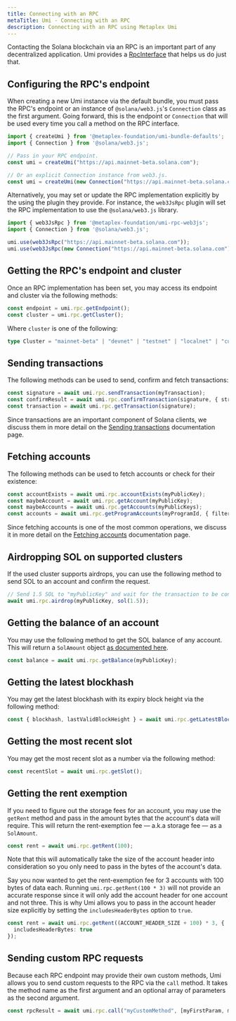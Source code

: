 ```yaml
---
title: Connecting with an RPC
metaTitle: Umi - Connecting with an RPC
description: Connecting with an RPC using Metaplex Umi
---
```

Contacting the Solana blockchain via an RPC is an important part of any decentralized application. Umi provides a [RpcInterface](https://umi-docs.vercel.app/interfaces/umi.RpcInterface.html) that helps us do just that.

## Configuring the RPC's endpoint

When creating a new Umi instance via the default bundle, you must pass the RPC's endpoint or an instance of `@solana/web3.js`'s `Connection` class as the first argument. Going forward, this is the endpoint or `Connection` that will be used every time you call a method on the RPC interface.

```ts
import { createUmi } from '@metaplex-foundation/umi-bundle-defaults';
import { Connection } from '@solana/web3.js';

// Pass in your RPC endpoint.
const umi = createUmi("https://api.mainnet-beta.solana.com");

// Or an explicit Connection instance from web3.js.
const umi = createUmi(new Connection("https://api.mainnet-beta.solana.com"));
```

Alternatively, you may set or update the RPC implementation explicitly by the using the plugin they provide. For instance, the `web3JsRpc` plugin will set the RPC implementation to use the `@solana/web3.js` library.

```ts
import { web3JsRpc } from '@metaplex-foundation/umi-rpc-web3js';
import { Connection } from '@solana/web3.js';

umi.use(web3JsRpc("https://api.mainnet-beta.solana.com"));
umi.use(web3JsRpc(new Connection("https://api.mainnet-beta.solana.com")));
```

## Getting the RPC's endpoint and cluster

Once an RPC implementation has been set, you may access its endpoint and cluster via the following methods:

```ts
const endpoint = umi.rpc.getEndpoint();
const cluster = umi.rpc.getCluster();
```

Where `cluster` is one of the following:

```ts
type Cluster = "mainnet-beta" | "devnet" | "testnet" | "localnet" | "custom"
```

## Sending transactions

The following methods can be used to send, confirm and fetch transactions:

```ts
const signature = await umi.rpc.sendTransaction(myTransaction);
const confirmResult = await umi.rpc.confirmTransaction(signature, { strategy });
const transaction = await umi.rpc.getTransaction(signature);
```

Since transactions are an important component of Solana clients, we discuss them in more detail on the [Sending transactions](./transactions.md) documentation page.

## Fetching accounts

The following methods can be used to fetch accounts or check for their existence:

```ts
const accountExists = await umi.rpc.accountExists(myPublicKey);
const maybeAccount = await umi.rpc.getAccount(myPublicKey);
const maybeAccounts = await umi.rpc.getAccounts(myPublicKeys);
const accounts = await umi.rpc.getProgramAccounts(myProgramId, { filters });
```

Since fetching accounts is one of the most common operations, we discuss it in more detail on the [Fetching accounts](./accounts.md) documentation page.

## Airdropping SOL on supported clusters

If the used cluster supports airdrops, you can use the following method to send SOL to an account and confirm the request.

```ts
// Send 1.5 SOL to "myPublicKey" and wait for the transaction to be confirmed.
await umi.rpc.airdrop(myPublicKey, sol(1.5));
```

## Getting the balance of an account

You may use the following method to get the SOL balance of any account. This will return a `SolAmount` object [as documented here](./helpers.md#amounts).

```ts
const balance = await umi.rpc.getBalance(myPublicKey);
```

## Getting the latest blockhash

You may get the latest blockhash with its expiry block height via the following method:

```ts
const { blockhash, lastValidBlockHeight } = await umi.rpc.getLatestBlockhash();
```

## Getting the most recent slot

You may get the most recent slot as a number via the following method:

```ts
const recentSlot = await umi.rpc.getSlot();
```

## Getting the rent exemption

If you need to figure out the storage fees for an account, you may use the `getRent` method and pass in the amount bytes that the account's data will require. This will return the rent-exemption fee — a.k.a storage fee — as a `SolAmount`.
  
  ```ts
const rent = await umi.rpc.getRent(100);
```

Note that this will automatically take the size of the account header into consideration so you only need to pass in the bytes of the account's data.

Say you now wanted to get the rent-exemption fee for 3 accounts with 100 bytes of data each. Running `umi.rpc.getRent(100 * 3)` will not provide an accurate response since it will only add the account header for one account and not three. This is why Umi allows you to pass in the account header size explicitly by setting the `includesHeaderBytes` option to `true`.

```ts
const rent = await umi.rpc.getRent((ACCOUNT_HEADER_SIZE + 100) * 3, {
  includesHeaderBytes: true
});
```

## Sending custom RPC requests

Because each RPC endpoint may provide their own custom methods, Umi allows you to send custom requests to the RPC via the `call` method. It takes the method name as the first argument and an optional array of parameters as the second argument.

```ts
const rpcResult = await umi.rpc.call("myCustomMethod", [myFirstParam, mySecondParam]);
```